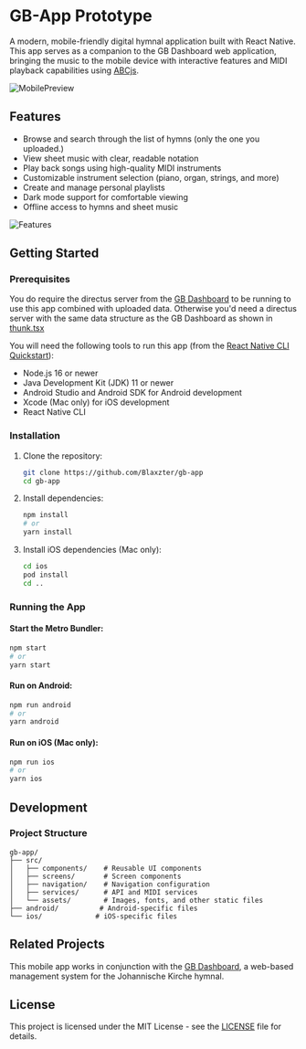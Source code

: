 # GB-App Prototype

A modern, mobile-friendly digital hymnal application built with React Native. 
This app serves as a companion to the GB Dashboard web application, bringing the music to the mobile device with interactive features and MIDI playback capabilities using [ABCjs](https://github.com/paulrosen/abcjs).

![MobilePreview](https://github.com/user-attachments/assets/f04df895-e68d-40ec-a733-3c7a2958223c)

## Features

- Browse and search through the list of hymns (only the one you uploaded.)
- View sheet music with clear, readable notation
- Play back songs using high-quality MIDI instruments
- Customizable instrument selection (piano, organ, strings, and more)
- Create and manage personal playlists
- Dark mode support for comfortable viewing
- Offline access to hymns and sheet music

![Features](https://github.com/user-attachments/assets/95e425a0-e3a2-4b71-a3eb-d586a1a6b42f)

## Getting Started

### Prerequisites

You do require the directus server from the [GB Dashboard](https://github.com/Blaxzter/gb-dashboard) to be running to use this app combined with uploaded data.
Otherwise you'd need a directus server with the same data structure as the GB Dashboard as shown  in [thunk.tsx](src%2Fstore%2Fqueries%2Fthunk.tsx)

You will need the following tools to run this app (from the [React Native CLI Quickstart](https://reactnative.dev/docs/environment-setup)):
- Node.js 16 or newer
- Java Development Kit (JDK) 11 or newer
- Android Studio and Android SDK for Android development
- Xcode (Mac only) for iOS development
- React Native CLI

### Installation

1. Clone the repository:
   ```bash
   git clone https://github.com/Blaxzter/gb-app
   cd gb-app
   ```

2. Install dependencies:
   ```bash
   npm install
   # or
   yarn install
   ```

3. Install iOS dependencies (Mac only):
   ```bash
   cd ios
   pod install
   cd ..
   ```

### Running the App

#### Start the Metro Bundler:
```bash
npm start
# or
yarn start
```

#### Run on Android:
```bash
npm run android
# or
yarn android
```

#### Run on iOS (Mac only):
```bash
npm run ios
# or
yarn ios
```

## Development

### Project Structure
```
gb-app/
├── src/
│   ├── components/    # Reusable UI components
│   ├── screens/       # Screen components
│   ├── navigation/    # Navigation configuration
│   ├── services/      # API and MIDI services
│   └── assets/        # Images, fonts, and other static files
├── android/          # Android-specific files
└── ios/             # iOS-specific files
```

## Related Projects

This mobile app works in conjunction with the [GB Dashboard](https://github.com/Blaxzter/gb-dashboard), a web-based management system for the Johannische Kirche hymnal.


## License

This project is licensed under the MIT License - see the [LICENSE](LICENSE) file for details.
